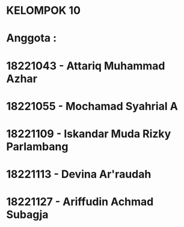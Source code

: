 # KELOMPOK 10
# Anggota :
# 18221043 - Attariq Muhammad Azhar
# 18221055 - Mochamad Syahrial A
# 18221109 - Iskandar Muda Rizky Parlambang
# 18221113 - Devina Ar'raudah
# 18221127 - Ariffudin Achmad Subagja
